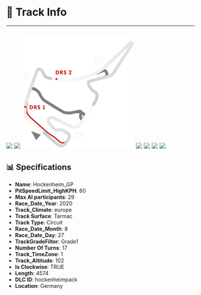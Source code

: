 # 🏁 Track Info

---
![](image_1.jpg)
![](image_2.jpg)
![](image_3.jpg)
![](image_4.jpg)
![](image_5.jpg)
![](image_6.jpg)
![](image_7.jpg)
---

## 📊 Specifications

- **Name**: Hockenheim_GP
- **PitSpeedLimit_HighKPH**: 60
- **Max AI participants**: 29
- **Race_Date_Year**: 2020
- **Track_Climate**: europe
- **Track Surface**: Tarmac
- **Track Type**: Circuit
- **Race_Date_Month**: 8
- **Race_Date_Day**: 27
- **TrackGradeFilter**: Grade1
- **Number Of Turns**: 17
- **Track_TimeZone**: 1
- **Track_Altitude**: 102
- **Is Clockwise**: TRUE
- **Length**: 4574
- **DLC ID**: hockenheimpack
- **Location**: Germany
